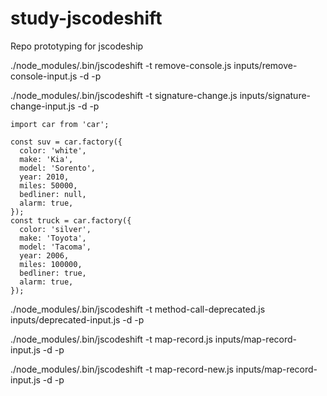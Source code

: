 # study-jscodeshift
Repo prototyping for jscodeship

./node_modules/.bin/jscodeshift -t remove-console.js inputs/remove-console-input.js -d -p

./node_modules/.bin/jscodeshift -t signature-change.js inputs/signature-change-input.js -d -p
```
import car from 'car';

const suv = car.factory({
  color: 'white',
  make: 'Kia',
  model: 'Sorento',
  year: 2010,
  miles: 50000,
  bedliner: null,
  alarm: true,
});
const truck = car.factory({
  color: 'silver',
  make: 'Toyota',
  model: 'Tacoma',
  year: 2006,
  miles: 100000,
  bedliner: true,
  alarm: true,
});
```

./node_modules/.bin/jscodeshift -t method-call-deprecated.js inputs/deprecated-input.js -d -p

./node_modules/.bin/jscodeshift -t map-record.js inputs/map-record-input.js -d -p

./node_modules/.bin/jscodeshift -t map-record-new.js inputs/map-record-input.js -d -p
